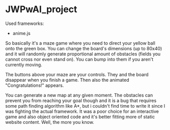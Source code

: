 # JWPwAI_project

Used frameworks:
- anime.js

So basically it's a maze game where you need to direct your yellow ball onto the green box. You can change the board's dimensions (up to 80x40) and it will randomly generate proportional amount of obstacles (fields you cannot cross nor even stand on). You can bump into them if you aren't currently moving.

The buttons above your maze are your controls. They and the board disappear when you finish a game. Then also the animated "Congratulations!" appears.

You can generate a new map at any given moment. The obstacles can prevent you from reaching your goal though and it is a bug that requires some path finding algorithm like A*, but i couldn't find time to write it since I was fighting the actual framework. It was a poor choice for an interactive game and also object oriented code and it's better fitting more of static website content. Well, the more you know.

